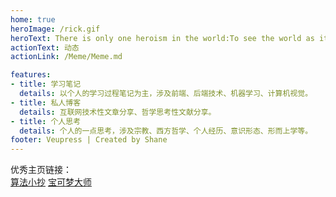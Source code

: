 ```yaml
---
home: true
heroImage: /rick.gif
heroText: There is only one heroism in the world:To see the world as it is and to love it. 
actionText: 动态
actionLink: /Meme/Meme.md

features:
- title: 学习笔记
  details: 以个人的学习过程笔记为主，涉及前端、后端技术、机器学习、计算机视觉。
- title: 私人博客
  details: 互联网技术性文章分享、哲学思考性文献分享。
- title: 个人思考
  details: 个人的一点思考，涉及宗教、西方哲学、个人经历、意识形态、形而上学等。
footer: Veupress | Created by Shane
---
```

优秀主页链接：<br>
[算法小抄](https://labuladong.gitbook.io/algo/)
[宝可梦大师](http://speech.ee.ntu.edu.tw/~tlkagk/)
